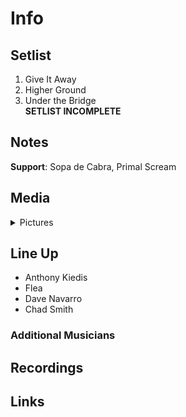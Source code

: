 # Info

## Setlist

1. Give It Away
2. Higher Ground
3. Under the Bridge
<br>**SETLIST INCOMPLETE**

## Notes

**Support**: Sopa de Cabra, Primal Scream

## Media 

<details>
  <summary>Pictures</summary>
  <!--<img alt="Setlist" title="Setlist" src="_.jpg" height="200" />-->
</details>

## Line Up

* Anthony Kiedis
* Flea
* Dave Navarro
* Chad Smith

### Additional Musicians

## Recordings

## Links

